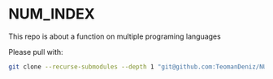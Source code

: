 # NUM_INDEX

This repo is about a function on multiple programing languages

Please pull with:

```sh
git clone --recurse-submodules --depth 1 "git@github.com:TeomanDeniz/NUM_INDEX.git"
```


